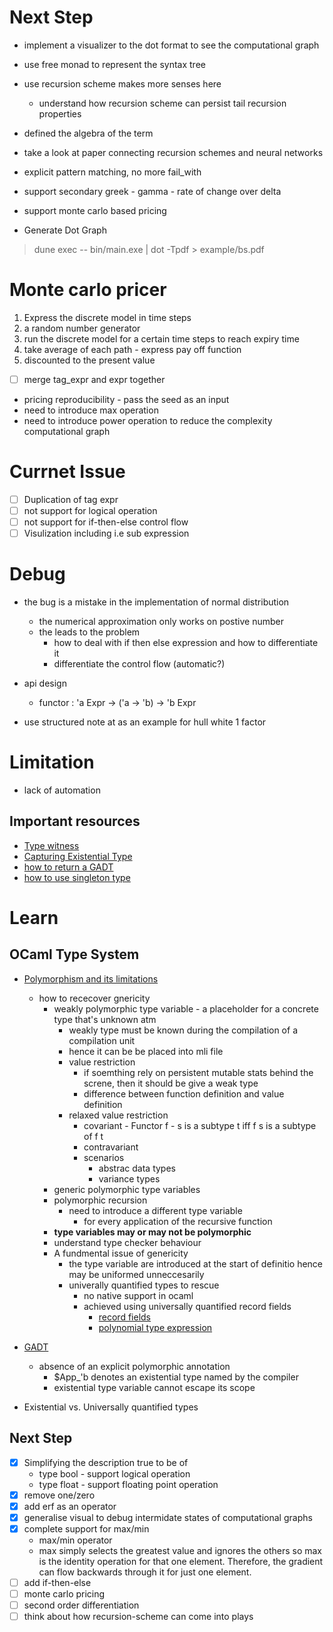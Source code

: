 # Next Step

* implement a visualizer to the dot format to see the computational graph
* use free monad to represent the syntax tree
* use recursion scheme makes more senses here
  * understand how recursion scheme can persist tail recursion properties
* defined the algebra of the term
* take a look at paper connecting recursion schemes and neural networks

* explicit pattern matching, no more fail_with
* support secondary greek - gamma - rate of change over delta 
* support monte carlo based pricing


* Generate Dot Graph
> dune exec -- bin/main.exe | dot -Tpdf > example/bs.pdf

# Monte carlo pricer
1. Express the discrete model in time steps
2. a random number generator 
3. run the discrete model for a certain time steps to reach expiry time
4. take average of each path - express pay off function
5. discounted to the present value

- [ ] merge tag_expr and expr together
* pricing reproducibility - pass the seed as an input
* need to introduce max operation
* need to introduce power operation to reduce the complexity computational graph

# Currnet Issue
- [ ] Duplication of tag expr
- [ ] not support for logical operation
- [ ] not support for if-then-else control flow
- [ ] Visulization including i.e sub expression

# Debug

* the bug is a mistake in the implementation of normal distribution
  * the numerical approximation only works on postive number
  * the leads to the problem
    * how to deal with if then else expression and how to differentiate it
    * differentiate the control flow (automatic?)

* api design
  * functor : 'a Expr -> ('a -> 'b) -> 'b Expr
  

* use structured note at as an example for hull white 1 factor

# Limitation
* lack of automation

## Important resources

* [Type witness](https://discuss.ocaml.org/t/types-as-first-class-citizens-in-ocaml/2030/2)
* [Capturing Existential Type](https://gist.github.com/jonsterling/a1c7932bc99651145d3a)
* [how to return a GADT](https://discuss.ocaml.org/t/type-of-function-returning-gadt/5812)
* [how to use singleton type](https://stackoverflow.com/questions/68110623/equality-for-gadts-which-erase-type-parameter)

# Learn

## OCaml Type System
* [Polymorphism and its limitations](https://v2.ocaml.org/manual/polymorphism.html)
  * how to rececover gnericity
    * weakly polymorphic type variable - a placeholder for a concrete type that's unknown atm
      * weakly type must be known during the compilation of a compilation unit
      * hence it can be be placed into mli file
      * value restriction
        * if soemthing rely on persistent mutable stats behind the screne, then it should be give a weak type
        * difference between function definition and value definition
      * relaxed value restriction
        * covariant - Functor f - s is a subtype t iff f s is a subtype of f t
        * contravariant 
        * scenarios
          * abstrac data types
          * variance types
    * generic polymorphic type variables
    * polymorphic recursion
      * need to introduce a different type variable 
        * for every application of the recursive function
    * **type variables may or may not be polymorphic**
    * understand type checker behaviour
    * A fundmental issue of genericity
      * the type variable are introduced at the start of definitio hence may be uniformed unneccesarily
      * univerally quantified types to rescue
        * no native support in ocaml
        * achieved using universally quantified record fields
          * [record fields](https://v2.ocaml.org/manual/typedecl.html#field-decl)
          * [polynomial type expression](https://v2.ocaml.org/manual/types.html#poly-typexpr)

* [GADT](https://v2.ocaml.org/manual/gadts-tutorial.html)
  * absence of an explicit polymorphic annotation
    * $App_'b denotes an existential type named by the compiler
    * existential type variable cannot escape its scope
* Existential vs. Universally quantified types

## Next Step

- [x] Simplifying the description true to be of
  * type bool - support logical operation
  * type float - support floating point operation
- [x] remove one/zero
- [x] add erf as an operator
- [x] generalise visual to debug intermidate states of computational graphs
- [x] complete support for max/min
  * max/min operator 
  * max simply selects the greatest value and ignores the others
  so max is the identity operation for that one element. Therefore, the gradient can
  flow backwards through it for just one element.
- [ ] add if-then-else
- [ ] monte carlo pricing
- [ ] second order differentiation
- [ ] think about how recursion-scheme can come into plays
